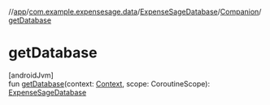 //[app](../../../../index.md)/[com.example.expensesage.data](../../index.md)/[ExpenseSageDatabase](../index.md)/[Companion](index.md)/[getDatabase](get-database.md)

# getDatabase

[androidJvm]\
fun [getDatabase](get-database.md)(context: [Context](https://developer.android.com/reference/kotlin/android/content/Context.html), scope: CoroutineScope): [ExpenseSageDatabase](../index.md)
